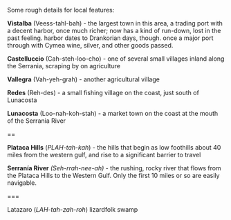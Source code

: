 Some rough details for local features:

**Vistalba** (Veess-tahl-bah) - the largest town in this area, a trading port with a decent harbor, once much richer; now has a kind of run-down, lost in the past feeling. harbor dates to Drankorian days, though. once a major port through with Cymea wine, silver, and other goods passed. 

**Castelluccio** (Cah-steh-loo-cho) - one of several small villages inland along the Serrania, scraping by on agriculture

**Vallegra** (Vah-yeh-grah) - another agricultural village

**Redes** (Reh-des) - a small fishing village on the coast, just south of Lunacosta

**Lunacosta** (Loo-nah-koh-stah) - a market town on the coast at the mouth of the Serrania River

==

**Plataca Hills** (*PLAH-tah-kah*) - the hills that begin as low foothills about 40 miles from the western gulf, and rise to a significant barrier to travel

**Serranía River** *(Seh-rrah-nee-ah)* - the rushing, rocky river that flows from the Plataca Hills to the Western Gulf. Only the first 10 miles or so are easily navigable. 

===

Latazaro (*LAH-tah-zah-roh*) lizardfolk swamp

